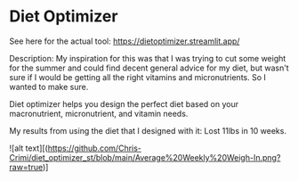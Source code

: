 # Diet Optimizer
See here for the actual tool:
https://dietoptimizer.streamlit.app/

Description:
My inspiration for this was that I was trying to cut some weight for the summer and could find decent general advice for my diet, but wasn't sure if I would be getting all the right vitamins and micronutrients. So I wanted to make sure.

Diet optimizer helps you design the perfect diet based on your macronutrient, micronutrient, and vitamin needs.

My results from using the diet that I designed with it:
Lost 11lbs in 10 weeks.

![alt text][(https://github.com/Chris-Crimi/diet_optimizer_st/blob/main/Average%20Weekly%20Weigh-In.png?raw=true)]
